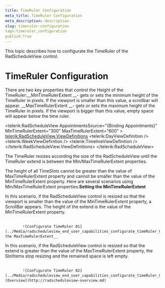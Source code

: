 ```yaml
---
title: TimeRuler Configuration
meta_title: TimeRuler Configuration
meta_description: description.
slug: timeruler-configuration
tags:timeruler,configuration
publish:True
---
```



This topic describes how to configurate the TimeRuler of the RadScheduleView control.

# TimeRuler Configuration

There are two key properties that control the Height of the TimeRuler:__MinTimeRulerExtent __- gets or sets the minimum height of the TimeRuler in pixels. If the viewport is smaller than this value, a scrollbar will appear.
          __MaxTimeRulerExtent __- gets or sets the maximum height of the TimeRuler in pixels. If the viewport is bigger than this value, empty space will appear below the time ruler.
          
<telerik:RadScheduleView AppointmentsSource="{Binding Appointments}"  
                          MinTimeRulerExtent="300" 
                          MaxTimeRulerExtent="600" >
            <telerik:RadScheduleView.ViewDefinitions>
                <telerik:DayViewDefinition  />
                <telerik:WeekViewDefinition />
                <telerik:TimelineViewDefinition />
            </telerik:RadScheduleView.ViewDefinitions>
</telerik:RadScheduleView>



The TimeRuler resizes according the size of the RadScheduleView until the TimeRuler extend is between the Min/MaxTimeRulerExtent properties.

The height of all TimeSlots cannot be greater than the value of MaxTimeRulerExtent property and cannot be smaller than the value of the MinTimeRulerExtent property. Here are several scenarios using Min/MaxTimeRulerExtent properties:__Setting the MinTimeRulerExtent__

In this scenario, if the RadScheduleView control is resized so that the viewport is smaller than the value of the MinTimeRulerExtent property, a ScrollBar appears. The height of the extend is the value of the MinTimeRulerExtent property.


               
            ![Configurate TimeRuler 01](../Media/radscheduleview_end_user_capabilities_configurate_timeRuler_01.png)__Setting the MaxTimeRulerExtent__

In this scenario, if the RadScheduleView control is resized so that the extend is greater than the value of the MaxTimeRulerExtent property, the SlotItems stop resizing and the remained space is left empty.




               
            ![Configurate TimeRuler 02](../Media/radscheduleview_end_user_capabilities_configurate_timeRuler_02.png)[Overview](http://radscheduleview-overview.md)
